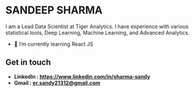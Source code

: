 # SANDEEP SHARMA

I am a Lead Data Scientist at Tiger Analytics. I have experience with various statistical tools, Deep Learning, Machine Learning, and Advanced Analytics.

- 🌱 I’m currently learning React JS

## Get in touch
- <b>LinkedIn<b> : https://www.linkedin.com/in/sharma-sandy
- <b>Gmail<b> : er.sandy21312@gmail.com
